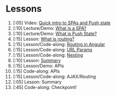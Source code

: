 # Lessons

1. [:05] Video: [Quick intro to SPAs and Push state](video_intro_to_spa.md)
1. [:10] Lecture/Demo: [What is a SPA?](what_is_a_spa.md)
1. [:10] Lecture/Demo: [What is Push State?](what_is_push_state.md)
1. [:15] Lesson: [What is routing?](what_is_routing.md)
1. [:15] Lesson/Code-along: [Routing in Angular](routing.md)
1. [:15] Lesson/Code-along: [URL Params](url_params.md)
1. [:15] Lesson/Code-along: [Nesting](nesting.md)
1. [:10] Lesson: [Summary](summary.md)
1. [:15] Lesson/Demo: APIs
1. [:15] Code-along: APIs
1. [:15] Lesson/Code-along: AJAX/Routing
1. [:05] Lesson: Summary
1. [:45] Code-along: Checkpoint!
